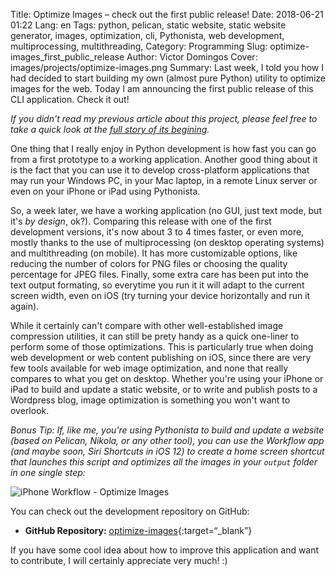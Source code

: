 Title: Optimize Images – check out the first public release!
Date: 2018-06-21 01:22
Lang: en
Tags: python, pelican, static website, static website generator, images, optimization, cli, Pythonista, web development, multiprocessing, multithreading,
Category: Programming
Slug: optimize-images_first_public_release
Author: Victor Domingos
Cover: images/projects/optimize-images.png
Summary: Last week, I told you how I had decided to start building my own (almost pure Python) utility to optimize images for the web. Today I am announcing the first public release of this CLI application. Check it out!

*If you didn't read my previous article about this project, please feel free to take a quick look at the [full story of its begining]({filename}/articles/2018/2018-06-15_new_python_project_optimize-images.md).*

One thing that I really enjoy in Python development is how fast you can go from a first prototype to a working application. Another good thing about it is the fact that you can use it to develop cross-platform applications that may run your Windows PC, in your Mac laptop, in a remote Linux server or even on your iPhone or iPad using Pythonista.

So, a week later, we have a working application (no GUI, just text mode, but it's *by design*, ok?). Comparing this release with one of the first development versions, it's now about 3 to 4 times faster, or even more, mostly thanks to the use of multiprocessing (on desktop operating systems) and multithreading (on mobile). It has more customizable options, like reducing the number of colors for PNG files or choosing the quality percentage for JPEG files. Finally, some extra care has been put into the text output formating, so everytime you run it it will adapt to the current screen width, even on iOS (try turning your device horizontally and run it again).

While it certainly can't compare with other well-established image compression utilities, it can still  be prety handy as a quick one-liner to perform some of those optimizations. This is particularly true when doing web development or web content publishing on iOS, since there are very few tools available for web image optimization, and none that really compares to what you get on desktop. Whether you're using your iPhone or iPad to build and update a static website, or to write and publish posts to a Wordpress blog, image optimization is something you won't want to overlook.

*Bonus Tip: If, like me, you're using Pythonista to build and update a website (based on Pelican, Nikola, or any other tool), you can use the Workflow app (and maybe soon, Siri Shortcuts in iOS 12) to create a home screen shortcut that launches this script and optimizes all the images in your `output` folder in one single step:*

![iPhone Workflow - Optimize Images]({filename}/images/2018/iPhone-workflow-optimize-images.jpeg)


You can check out the development repository on GitHub:

* **GitHub Repository:**  [optimize-images](https://github.com/victordomingos/optimize-images){:target=“_blank”}

If you have some cool idea about how to improve this application and want to contribute, I will certainly appreciate very much! :)


